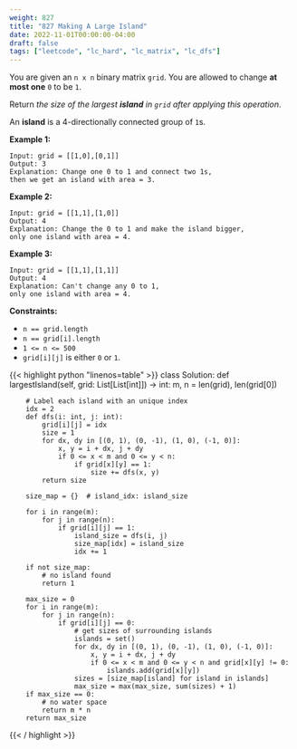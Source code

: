 ```yaml
---
weight: 827
title: "827 Making A Large Island"
date: 2022-11-01T00:00:00-04:00
draft: false
tags: ["leetcode", "lc_hard", "lc_matrix", "lc_dfs"]
---
```


You are given an `n x n` binary matrix `grid`. You are allowed to change **at most one** `0` to be `1`.

Return _the size of the largest **island** in `grid` after applying this operation_.

An **island** is a 4-directionally connected group of `1`s.


**Example 1:**
```
Input: grid = [[1,0],[0,1]]
Output: 3
Explanation: Change one 0 to 1 and connect two 1s,
then we get an island with area = 3.
```
**Example 2:**
```
Input: grid = [[1,1],[1,0]]
Output: 4
Explanation: Change the 0 to 1 and make the island bigger,
only one island with area = 4.
```
**Example 3:**
```
Input: grid = [[1,1],[1,1]]
Output: 4
Explanation: Can't change any 0 to 1,
only one island with area = 4.
```

**Constraints:**
- `n == grid.length`
- `n == grid[i].length`
- `1 <= n <= 500`
- `grid[i][j]` is either `0` or `1`.

<div class="tabs"></div>
<div class="tab-content">
<div id="python" class="lang">
{{< highlight python "linenos=table" >}}
class Solution:
    def largestIsland(self, grid: List[List[int]]) -> int:
        m, n = len(grid), len(grid[0])

        # Label each island with an unique index
        idx = 2
        def dfs(i: int, j: int):
            grid[i][j] = idx
            size = 1
            for dx, dy in [(0, 1), (0, -1), (1, 0), (-1, 0)]:
                x, y = i + dx, j + dy
                if 0 <= x < m and 0 <= y < n:
                    if grid[x][y] == 1:
                        size += dfs(x, y)
            return size
        
        size_map = {}  # island_idx: island_size

        for i in range(m):
            for j in range(n):
                if grid[i][j] == 1:
                    island_size = dfs(i, j)
                    size_map[idx] = island_size
                    idx += 1

        if not size_map:
            # no island found
            return 1

        max_size = 0
        for i in range(m):
            for j in range(n):
                if grid[i][j] == 0:
                    # get sizes of surrounding islands
                    islands = set()
                    for dx, dy in [(0, 1), (0, -1), (1, 0), (-1, 0)]:
                        x, y = i + dx, j + dy
                        if 0 <= x < m and 0 <= y < n and grid[x][y] != 0:
                            islands.add(grid[x][y])
                    sizes = [size_map[island] for island in islands]
                    max_size = max(max_size, sum(sizes) + 1)
        if max_size == 0:
            # no water space
            return m * n
        return max_size
{{< / highlight >}}
</div>
</div>
